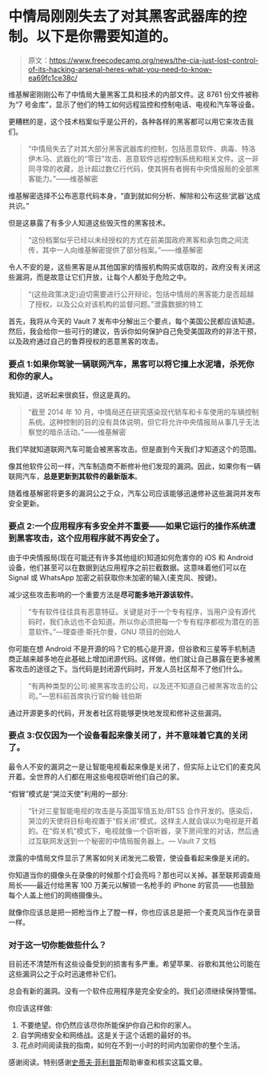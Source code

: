 # 中情局刚刚失去了对其黑客武器库的控制。以下是你需要知道的。

> 原文：<https://www.freecodecamp.org/news/the-cia-just-lost-control-of-its-hacking-arsenal-heres-what-you-need-to-know-ea69fc1ce38c/>

维基解密刚刚公布了中情局大量黑客工具和技术的内部文件。这 8761 份文件被称为“7 号金库”，显示了他们的特工如何远程监控和控制电话、电视和汽车等设备。

更糟糕的是，这个技术档案似乎是公开的，各种各样的黑客都可以用它来攻击我们。

> “中情局失去了对其大部分黑客武器库的控制，包括恶意软件、病毒、特洛伊木马、武器化的“零日”攻击、恶意软件远程控制系统和相关文件。这一非同寻常的收藏，总计超过数亿行代码，使其拥有者拥有中央情报局的全部黑客能力。”——维基解密

维基解密选择不公布恶意代码本身，“直到就如何分析、解除和公布这些‘武器’达成共识。”

但是这暴露了有多少人知道这些毁灭性的黑客技术。

> “这份档案似乎已经以未经授权的方式在前美国政府黑客和承包商之间流传，其中一人向维基解密提供了部分档案。”——维基解密

令人不安的是，这些黑客是从其他国家的情报机构购买或窃取的，政府没有关闭这些漏洞，而是故意让它们开放，让每个人都处于危险之中。

> “(这些政策决定)迫切需要进行公开辩论，包括中情局的黑客能力是否超越了授权，以及公众对该机构的监督问题。”泄露数据的特工

首先，我将从今天的 Vault 7 发布中分解出三个要点，每个美国公民都应该知道。然后，我会给你一些可行的建议，告诉你如何保护自己免受美国政府的非法干预，以及政府通过自己的鲁莽授权的恶意黑客的攻击。

### 要点 1:如果你驾驶一辆联网汽车，黑客可以将它撞上水泥墙，杀死你和你的家人。

我知道，这听起来很疯狂，但这是真的。

> “截至 2014 年 10 月，中情局还在研究感染现代轿车和卡车使用的车辆控制系统。这种控制的目的没有具体说明，但它将允许中央情报局从事几乎无法察觉的暗杀活动。”——维基解密

我们早就知道联网汽车可能会被黑客攻击。但是直到今天我们才知道这个的范围。

像其他软件公司一样，汽车制造商不断修补他们发现的漏洞。因此，如果你有一辆联网汽车，**总是更新到其软件的最新版本**。

随着维基解密将更多的漏洞公之于众，汽车公司应该能够迅速修补这些漏洞并发布安全更新。

### 要点 2:一个应用程序有多安全并不重要——如果它运行的操作系统遭到黑客攻击，这个应用程序就不再安全了。

由于中央情报局(现在可能还有许多其他组织)知道如何危害你的 iOS 和 Android 设备，他们甚至可以在数据到达应用程序之前拦截数据。这意味着他们可以在 Signal 或 WhatsApp 加密之前获取你未加密的输入(麦克风、按键)。

减少这些攻击影响的一个重要方法是**尽可能多地开源该软件**。

> “专有软件往往具有恶意特征。关键是对于一个专有程序，当用户没有源代码时，我们永远也不会知道。所以你必须把每一个专有程序都视为潜在的恶意软件。”—理查德·斯托尔曼，GNU 项目的创始人

你可能在想 Android 不是开源的吗？它的核心是开源，但谷歌和三星等手机制造商正越来越多地在此基础上增加闭源代码。这样做，他们就让自己暴露在更多被黑客攻击的途径之下。当代码是封闭源代码时，开发人员社区帮不了他们什么。

> “有两种类型的公司:被黑客攻击的公司，以及还不知道自己被黑客攻击的公司。”—思科前首席执行官约翰·钱伯斯

通过开源更多的代码，开发者社区将能够更快地发现和修补这些漏洞。

### 要点 3:仅仅因为一个设备看起来像关闭了，并不意味着它真的关闭了。

最令人不安的漏洞之一是让智能电视看起来像是关闭了，但实际上让它们的麦克风开着。全世界的人们都在用这些电视窃听他们自己的家。

“假冒”模式是“哭泣天使”利用的一部分:

> “针对三星智能电视的攻击是与英国军情五处/BTSS 合作开发的。感染后，哭泣的天使将目标电视置于“假关闭”模式，这样主人就会误以为电视是开着的。在“假关机”模式下，电视就像一个窃听器，录下房间里的对话，然后通过互联网发送到一个秘密的中情局服务器上。— Vault 7 文档

泄露的中情局文件显示了黑客如何关闭发光二极管，使设备看起来像是关闭的。

你知道当你的摄像头在录像的时候那个灯会亮吗？那也可以关掉。甚至联邦调查局局长——最近付给黑客 100 万美元以解锁一名枪手的 iPhone 的官员——也鼓励每个人盖上他们的网络摄像头。

就像你应该总是把一把枪当作上了膛一样，你也应该总是把一个麦克风当作在录音一样。

### 对于这一切你能做些什么？

目前还不清楚所有这些设备受到的损害有多严重。希望苹果、谷歌和其他公司能在这些漏洞公之于众时迅速修补它们。

总会有新的漏洞。没有一个软件应用程序是完全安全的。我们必须继续保持警惕。

你应该这样做:

1.  不要绝望。你仍然应该尽你所能保护你自己和你的家人。
2.  自学网络安全和网络战。这是关于这个话题的最好的书。
3.  花点时间阅读我的指南，如何在不到一小时的时间内加密你的整个生活。

感谢阅读。特别感谢[史蒂夫·菲利普斯](https://twitter.com/elimisteve/)帮助审查和核实这篇文章。